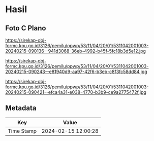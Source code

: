 # Hasil

## Foto C Plano

https://sirekap-obj-formc.kpu.go.id/3126/pemilu/ppwp/53/11/04/20/01/5311042001003-20240215-090136--941d3068-36eb-4992-b45f-5fc18b3d5e12.jpg

https://sirekap-obj-formc.kpu.go.id/3126/pemilu/ppwp/53/11/04/20/01/5311042001003-20240215-090243--e81940d9-aa97-42f6-b3eb-c8f3fc58dd84.jpg

https://sirekap-obj-formc.kpu.go.id/3126/pemilu/ppwp/53/11/04/20/01/5311042001003-20240215-090421--efca4a31-e038-4770-b3b9-ce9a2775472f.jpg


## Metadata

| Key        | Value               |
| ---------- | ------------------- |
| Time Stamp | 2024-02-15 12:00:28 |



